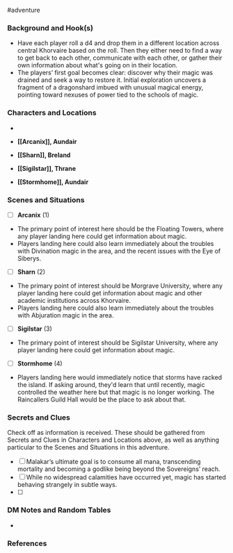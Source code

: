  #adventure 

### Background and Hook(s)

* Have each player roll a d4 and drop them in a different location across central Khorvaire based on the roll. Then they either need to find a way to get back to each other, communicate with each other, or gather their own information about what's going on in their location.
* The players’ first goal becomes clear: discover why their magic was drained and seek a way to restore it. Initial exploration uncovers a fragment of a dragonshard imbued with unusual magical energy, pointing toward nexuses of power tied to the schools of magic.

### Characters and Locations

* 

* **[[Arcanix]], Aundair**
* **[[Sharn]], Breland**
* **[[Sigilstar]], Thrane**
* **[[Stormhome]], Aundair**

### Scenes and Situations

 - [ ]  **Arcanix** (1)

- The primary point of interest here should be the Floating Towers, where any player landing here could get information about magic.
- Players landing here could also learn immediately about the troubles with Divination magic in the area, and the recent issues with the Eye of Siberys.

 - [ ]  **Sharn** (2)

- The primary point of interest should be Morgrave University, where any player landing here could get information about magic and other academic institutions across Khorvaire.
- Players landing here could also learn immediately about the troubles with Abjuration magic in the area.

 - [ ]  **Sigilstar** (3)

- The primary point of interest should be Sigilstar University, where any player landing here could get information about magic.

 - [ ]  **Stormhome** (4)

- Players landing here would immediately notice that storms have racked the island. If asking around, they'd learn that until recently, magic controlled the weather here but that magic is no longer working. The Raincallers Guild Hall would be the place to ask about that.

### Secrets and Clues
Check off as information is received. These should be gathered from Secrets and Clues in Characters and Locations above, as well as anything particular to the Scenes and Situations in this adventure.

 - [ ]  Malakar’s ultimate goal is to consume all mana, transcending mortality and becoming a godlike being beyond the Sovereigns’ reach.
 - [ ]  While no widespread calamities have occurred yet, magic has started behaving strangely in subtle ways.
 - [ ]  

### DM Notes and Random Tables

- 

### References


